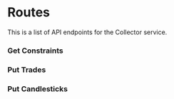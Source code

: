 # Routes
This is a list of API endpoints for the Collector service.

### Get Constraints

### Put Trades

### Put Candlesticks
